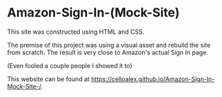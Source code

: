 # Amazon-Sign-In-(Mock-Site)
This site was constructed using HTML and CSS. 

The premise of this project was using a visual asset and rebuild the site from scratch. The result is very close to Amazon's actual Sign In page.

(Even fooled a couple people I showed it to)

This website can be found at https://celloalex.github.io/Amazon-Sign-In-Mock-Site-/.
